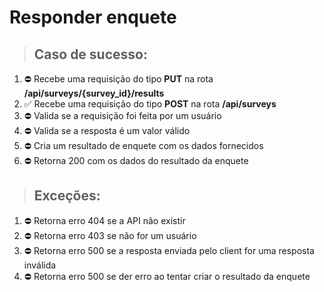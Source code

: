 # Responder enquete

> ## Caso de sucesso:
1. ⛔️ Recebe uma requisição do tipo **PUT** na rota **/api/surveys/{survey_id}/results**
1. ✅ Recebe uma requisição do tipo **POST** na rota **/api/surveys**
2. ⛔️ Valida se a requisição foi feita por um usuário
3. ⛔️ Valida se a resposta é um valor válido
4. ⛔️ Cria um resultado de enquete com os dados fornecidos
5. ⛔️ Retorna 200 com os dados do resultado da enquete

> ## Exceções:
1. ⛔️ Retorna erro 404 se a API não existir
2. ⛔️ Retorna erro 403 se não for um usuário
3. ⛔️ Retorna erro 500 se a resposta enviada pelo client for uma resposta inválida
4. ⛔️ Retorna erro 500 se der erro ao tentar criar o resultado da enquete